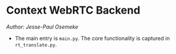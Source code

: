 # Context WebRTC Backend
*Author: Jesse-Paul Osemeke*

- The main entry is `main.py`. The core functionality is captured in `rt_translate.py`.